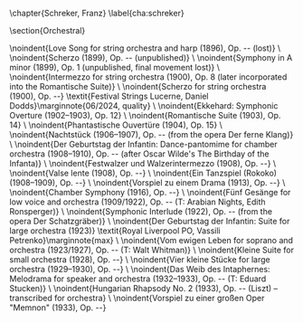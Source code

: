 \chapter{Schreker, Franz}
\label{cha:schreker}

\section{Orchestral}

\noindent{Love Song for string orchestra and harp (1896), Op. -- (lost)} \\
\noindent{Scherzo (1899), Op. -- (unpublished)} \\
\noindent{Symphony in A minor (1899), Op. 1 (unpublished, final movement lost)} \\
\noindent{Intermezzo for string orchestra (1900), Op. 8 (later incorporated into the Romantische Suite)} \\
\noindent{Scherzo for string orchestra (1900), Op. --}  \textit{Festival Strings Lucerne, Daniel Dodds}\marginnote{06/2024, quality} \\
\noindent{Ekkehard: Symphonic Overture (1902–1903), Op. 12} \\
\noindent{Romantische Suite (1903), Op. 14} \\
\noindent{Phantastische Ouvertüre (1904), Op. 15} \\
\noindent{Nachtstück (1906–1907), Op. -- (from the opera Der ferne Klang)} \\
\noindent{Der Geburtstag der Infantin: Dance-pantomime for chamber orchestra (1908–1910), Op. -- (after Oscar Wilde's The Birthday of the Infanta)} \\
\noindent{Festwalzer und Walzerintermezzo (1908), Op. --} \\
\noindent{Valse lente (1908), Op. --} \\
\noindent{Ein Tanzspiel (Rokoko) (1908–1909), Op. --} \\
\noindent{Vorspiel zu einem Drama (1913), Op. --} \\
\noindent{Chamber Symphony (1916), Op. --} \\
\noindent{Fünf Gesänge for low voice and orchestra (1909/1922), Op. -- (T: Arabian Nights, Edith Ronsperger)} \\
\noindent{Symphonic Interlude (1922), Op. -- (from the opera Der Schatzgräber)} \\
\noindent{Der Geburtstag der Infantin: Suite for large orchestra (1923)} \textit{Royal Liverpool PO, Vassili Petrenko}\marginnote{max}  \\
\noindent{Vom ewigen Leben for soprano and orchestra (1923/1927), Op. -- (T: Walt Whitman)} \\
\noindent{Kleine Suite for small orchestra (1928), Op. --} \\
\noindent{Vier kleine Stücke for large orchestra (1929–1930), Op. --} \\
\noindent{Das Weib des Intaphernes: Melodrama for speaker and orchestra (1932–1933), Op. -- (T: Eduard Stucken)} \\
\noindent{Hungarian Rhapsody No. 2 (1933), Op. -- (Liszt) – transcribed for orchestra} \\
\noindent{Vorspiel zu einer großen Oper "Memnon" (1933), Op. --}
